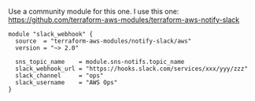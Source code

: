 Use a community module for this one. I use this one: https://github.com/terraform-aws-modules/terraform-aws-notify-slack

```
module "slack_webhook" {
  source  = "terraform-aws-modules/notify-slack/aws"
  version = "~> 2.0"

  sns_topic_name    = module.sns-notifs.topic_name
  slack_webhook_url = "https://hooks.slack.com/services/xxx/yyy/zzz"
  slack_channel     = "ops"
  slack_username    = "AWS Ops"
}
```
